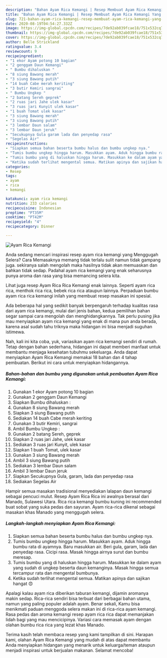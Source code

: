 ```yaml
---
description: "Bahan Ayam Rica Kemangi | Resep Membuat Ayam Rica Kemangi Yang Menggugah Selera"
title: "Bahan Ayam Rica Kemangi | Resep Membuat Ayam Rica Kemangi Yang Menggugah Selera"
slug: 721-bahan-ayam-rica-kemangi-resep-membuat-ayam-rica-kemangi-yang-menggugah-selera
date: 2020-08-19T04:54:27.332Z
image: https://img-global.cpcdn.com/recipes/7de92ab039fcae18/751x532cq70/ayam-rica-kemangi-foto-resep-utama.jpg
thumbnail: https://img-global.cpcdn.com/recipes/7de92ab039fcae18/751x532cq70/ayam-rica-kemangi-foto-resep-utama.jpg
cover: https://img-global.cpcdn.com/recipes/7de92ab039fcae18/751x532cq70/ayam-rica-kemangi-foto-resep-utama.jpg
author: Belle Strickland
ratingvalue: 3.4
reviewcount: 9
recipeingredient:
- "1 ekor Ayam potong 10 bagian"
- "2 genggam Daun Kemangi"
- " Bumbu dihaluskan "
- "8 siung Bawang merah"
- "3 siung Bawang putih"
- "14 buah Cabe merah keriting"
- "3 butir Kemiri sangrai"
- " Bumbu Ungkep "
- "2 batang Sereh geprek"
- "2 ruas jari Jahe ulek kasar"
- "3 ruas jari Kunyit ulek kasar"
- "1 buah Tomat ulek kasar"
- "3 siung Bawang merah"
- "3 siung Bawang putih"
- "3 lembar Daun salam"
- "3 lembar Daun jeruk"
- "Secukupnya Gula garam lada dan penyedap rasa"
- "Segelas Air"
recipeinstructions:
- "Siapkan semua bahan beserta bumbu halus dan bumbu ungkep nya."
- "Tumis bumbu ungkep hingga harum. Masukkan ayam. Aduk hingga bumbu rata di ayamnya. Baru masukkan air. Beri gula, garam, lada dan penyedap rasa. Cicipi rasa. Masak hingga airnya surut dan bumbu meresap."
- "Tumis bumbu yang di haluskan hingga harum. Masukkan ke dalam ayam yang sudah di ungkep beserta daun kemanginya. Masak hingga semua tercampur rata dan mengental bumbunya."
- "Ketika sudah terlihat mengental semua. Matikan apinya dan sajikan hangat 😍"
categories:
- Resep
tags:
- ayam
- rica
- kemangi

katakunci: ayam rica kemangi 
nutrition: 233 calories
recipecuisine: Indonesian
preptime: "PT35M"
cooktime: "PT42M"
recipeyield: "4"
recipecategory: Dinner

---
```



![Ayam Rica Kemangi](https://img-global.cpcdn.com/recipes/7de92ab039fcae18/751x532cq70/ayam-rica-kemangi-foto-resep-utama.jpg)

Anda sedang mencari inspirasi resep ayam rica kemangi yang Menggugah Selera? Cara Memasaknya memang tidak terlalu sulit namun tidak gampang juga. sekiranya salah mengolah maka hasilnya tidak akan memuaskan dan bahkan tidak sedap. Padahal ayam rica kemangi yang enak seharusnya punya aroma dan rasa yang bisa memancing selera kita.

Lihat juga resep Ayam Rica Rica Kemangi enak lainnya. Seperti ayam rica rica, menthok rica rica, bebek rica rica ataupun lainnya. Perpaduan bumbu ayam rica rica kemangi inilah yang membuat resep masakan ini spesial.

Ada beberapa hal yang sedikit banyak berpengaruh terhadap kualitas rasa dari ayam rica kemangi, mulai dari jenis bahan, kedua pemilihan bahan segar sampai cara mengolah dan menghidangkannya. Tak perlu pusing jika mau menyiapkan ayam rica kemangi yang enak di mana pun anda berada, karena asal sudah tahu triknya maka hidangan ini bisa menjadi suguhan istimewa.


Nah, kali ini kita coba, yuk, variasikan ayam rica kemangi sendiri di rumah. Tetap dengan bahan sederhana, hidangan ini dapat memberi manfaat untuk membantu menjaga kesehatan tubuhmu sekeluarga. Anda dapat menyiapkan Ayam Rica Kemangi memakai 18 bahan dan 4 tahap pembuatan. Berikut ini cara untuk menyiapkan hidangannya.

<!--inarticleads1-->

##### Bahan-bahan dan bumbu yang digunakan untuk pembuatan Ayam Rica Kemangi:

1. Gunakan 1 ekor Ayam potong 10 bagian
1. Gunakan 2 genggam Daun Kemangi
1. Siapkan  Bumbu dihaluskan :
1. Gunakan 8 siung Bawang merah
1. Siapkan 3 siung Bawang putih
1. Sediakan 14 buah Cabe merah keriting
1. Gunakan 3 butir Kemiri, sangrai
1. Ambil  Bumbu Ungkep :
1. Gunakan 2 batang Sereh, geprek
1. Siapkan 2 ruas jari Jahe, ulek kasar
1. Sediakan 3 ruas jari Kunyit, ulek kasar
1. Siapkan 1 buah Tomat, ulek kasar
1. Gunakan 3 siung Bawang merah
1. Ambil 3 siung Bawang putih
1. Sediakan 3 lembar Daun salam
1. Ambil 3 lembar Daun jeruk
1. Siapkan Secukupnya Gula, garam, lada dan penyedap rasa
1. Sediakan Segelas Air


Hampir semua masakan tradisional menyediakan lalapan daun kemangi sebagai pencuci mulut. Resep Ayam Rica Rica ini awalnya berasal dari Manado, Sulawesi Utara. Rica rica kemangi bumbu kuning ini recommended buat sobat yang suka pedas dan sayuran. Ayam rica-rica dikenal sebagai masakan khas Manado yang menggugah selera. 

<!--inarticleads2-->

##### Langkah-langkah menyiapkan Ayam Rica Kemangi:

1. Siapkan semua bahan beserta bumbu halus dan bumbu ungkep nya.
1. Tumis bumbu ungkep hingga harum. Masukkan ayam. Aduk hingga bumbu rata di ayamnya. Baru masukkan air. Beri gula, garam, lada dan penyedap rasa. Cicipi rasa. Masak hingga airnya surut dan bumbu meresap.
1. Tumis bumbu yang di haluskan hingga harum. Masukkan ke dalam ayam yang sudah di ungkep beserta daun kemanginya. Masak hingga semua tercampur rata dan mengental bumbunya.
1. Ketika sudah terlihat mengental semua. Matikan apinya dan sajikan hangat 😍


Apalagi kalau ayam rica diberikan taburan kemangi, dijamin aromanya makin sedap. Rica-rica sendiri bisa terbuat dari berbagai bahan utama, namun yang paling populer adalah ayam. Benar sekali, Kamu bisa menikmati paduan menggoda selera makan ini di rica-rica ayam kemangi. Rasa pedas dan aroma kemangi resep ayam rica rica dapat memanjakan lidah bagi yang mau mencicipinya. Variasi cara memasak ayam dengan olahan bumbu rica rica yang lezat khas Manado. 

Terima kasih telah membaca resep yang kami tampilkan di sini. Harapan kami, olahan Ayam Rica Kemangi yang mudah di atas dapat membantu Anda menyiapkan hidangan yang menarik untuk keluarga/teman ataupun menjadi inspirasi untuk berjualan makanan. Selamat mencoba!
